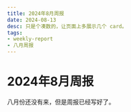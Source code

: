 ```yaml
---
title: 2024年8月周报
date: 2024-08-13
desc: 只是个凑数的，让页面上多展示几个 card。
tags:
- weekly-report
- 八月周报
---
```


# 2024年8月周报

八月份还没有来，但是周报已经写好了。